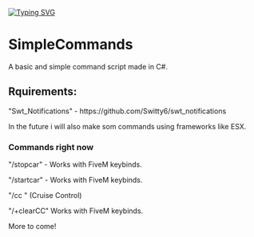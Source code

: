[![Typing SVG](https://readme-typing-svg.demolab.com/?lines=Made+by+Ledepede1)](https://git.io/typing-svg)
# SimpleCommands 
A basic and simple command script made in C#.

## **Rquirements:**
<p>"Swt_Notifications" - https://github.com/Switty6/swt_notifications<br>
   <p>In the future i will also make som commands using frameworks like ESX.<br>

### **Commands right now**

<p>"/stopcar" - Works with FiveM keybinds.<br>
   <p>"/startcar" - Works with FiveM keybinds.<br>
         <p>"/cc <Args>" (Cruise Control)<br>
                     <p>"/+clearCC" Works with FiveM keybinds.<br>
         <p>More to come!<br>



